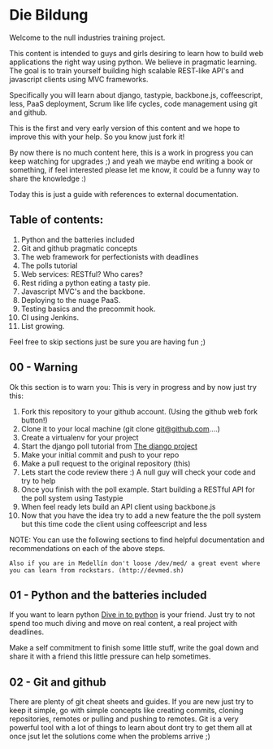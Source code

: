 # Die Bildung

Welcome to the null industries training project.

This content is intended to guys and girls desiring to learn how to build web applications the right way using python.
We believe in pragmatic learning. The goal is to train yourself building high scalable REST-like API's and javascript clients using MVC frameworks.

Specifically you will learn about django, tastypie, backbone.js, coffeescript, less, PaaS deployment,
Scrum like life cycles, code management using git and github.

This is the first and very early version of this content and we hope to improve this with your help.
So you know just fork it!

By now there is no much content here, this is a work in progress you can keep watching for upgrades ;)
and yeah we maybe end writing a book or something, if feel interested please let me know, it could be a funny way to share the knowledge :)

Today this is just a guide with references to external documentation.

## Table of contents:

01. Python and the batteries included
02. Git and github pragmatic concepts
03. The web framework for perfectionists with deadlines
031. The polls tutorial
04. Web services: RESTful? Who cares?
05. Rest riding a python eating a tasty pie.
06. Javascript MVC's and the backbone.
07. Deploying to the nuage PaaS.
08. Testing basics and the precommit hook.
09. CI using Jenkins.
10. List growing.


Feel free to skip sections just be sure you are having fun ;)

## 00 - Warning

Ok this section is to warn you: This is very in progress and by now just try this:

1. Fork this repository to your github account. (Using the github web fork button!)
2. Clone it to your local machine (git clone git@github.com....)
3. Create a virtualenv for your project
4. Start the django poll tutorial from [The django project][1]
5. Make your initial commit and push to your repo
6. Make a pull request to the original repository (this)
7. Lets start the code review there :) A null guy will check your code and try to help
8. Once you finish with the poll example. Start building a RESTful API for the poll system using Tastypie
9. When feel ready lets build an API client using backbone.js
10. Now that you have the idea try to add a new feature the the poll system but this time code the client using coffeescript and less

NOTE: You can use the following sections to find helpful documentation and recommendations on each of the above steps.

``` 
Also if you are in Medellín don't loose /dev/med/ a great event where you can learn from rockstars. (http://devmed.sh)
```

## 01 - Python and the batteries included

If you want to learn python [Dive in to python](http://www.diveintopython.net/toc/index.html) is your friend.
Just try to not spend too much diving and move on real content, a real project with deadlines.

Make a self commitment to finish some little stuff, write the goal down and share it with a friend this little pressure can help sometimes.


## 02 - Git and github

There are plenty of git cheat sheets and guides. If you are new just try to keep it simple,
go with simple concepts like creating commits, cloning repositories, remotes or pulling and pushing to remotes.
Git is a very powerful tool with a lot of things to learn about dont try to get them all at once jsut let the solutions come when the problems arrive ;)


[1]: http://djangoproject.com/ "Django Project"